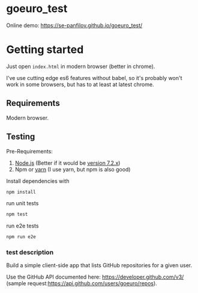 # goeuro_test

Online demo: https://se-panfilov.github.io/goeuro_test/

# Getting started

Just open `index.html` in modern browser (better in chrome).


I've use cutting edge es6 features without babel, 
so it's probably won't work in some browsers, but has to at least at latest chrome.

## Requirements

Modern browser.


## Testing

Pre-Requirements:

1. [Node.js][1] (Better if it would be [version 7.2.x][2])
2. Npm or [yarn][3] (I use yarn, but npm is also good)

Install dependencies with

```bash
npm install
```

run unit tests

```bash
npm test
```

run e2e tests

```bash
npm run e2e
```

### test description

Build a simple client-side app that lists GitHub repositories for a given user.

Use the GitHub API documented here: https://developer.github.com/v3/ (sample request:https://api.github.com/users/goeuro/repos).


[1]: https://nodejs.org/en/
[2]: https://nodejs.org/dist/v7.2.1/node-v7.2.1.pkg
[3]: https://yarnpkg.com/
